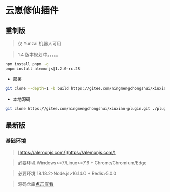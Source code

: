 # 云崽修仙插件

## 重制版

> 仅 Yunzai 机器人可用

> 1.4 版本规划中。。。。。

```sh
npm install pnpm -g
pnpm install alemonjs@1.2.0-rc.28
```

- 部署

```sh
git clone --depth=1 -b build https://gitee.com/ningmengchongshui/xiuxian-plugin.git ./plugins/xiuxian-plugin
```

- 本地源码

```sh
git clone https://gitee.com/ningmengchongshui/xiuxian-plugin.git ./plugins/xiuxian-plugin
```

## 最新版

### 基础环境

> [https://alemonjs.com/](https://alemonjs.com/)

> 必要环境 Windows>=7/Linux>=7.6 + Chrome/Chromium/Edge

> 必要环境 18.18.2>Node.js>16.14.0 + Redis>5.0.0

> 源码仓库[点击查看](https://github.com/ningmengchongshui/xiuxian-plugin)
